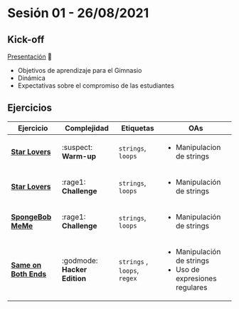 # Sesión 01 - 26/08/2021

## Kick-off

[Presentación](https://docs.google.com/presentation/d/1MELgixf5RIOMmMtPUWBQMYkfYfYCVr96FMUA9Dn17mo/edit?usp=sharing) 🔗

- Objetivos de aprendizaje para el Gimnasio
- Dinámica
- Expectativas sobre el compromiso de las estudiantes

## Ejercicios

| Ejercicio                                                        | Complejidad                    | Etiquetas                    | OAs                                                                               |
| ---------------------------------------------------------------- | ------------------------------ | ---------------------------- | --------------------------------------------------------------------------------- |
| [**Star Lovers**](../../exercises/star-lovers-warmup)                                                  | :suspect: **Warm-up**        | `strings`, `loops`           | <ul><li> Manipulacion de strings </li></ul>                                       |
| [**Star Lovers**](../../exercises/star-lovers-challenge)                                                  | :rage1: **Challenge**        | `strings`, `loops`           | <ul><li> Manipulación de strings </li></ul>                                       |
| [**SpongeBob MeMe**](../../exercises/spongebob-meme)       | :rage1: **Challenge**        | `strings`, `loops`           | <ul><li> Manipulación de strings </li></ul>                                       |
| [**Same on Both Ends**](../../exercises/same-on-both-ends) | :godmode: **Hacker Edition** | `strings` , `loops`, `regex` | <ul><li> Manipulación de strings</li><li> Uso de expresiones regulares </li></ul> |
